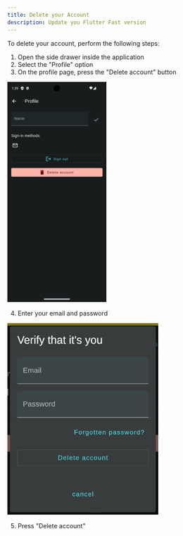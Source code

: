 ```yaml
---
title: Delete your Account
description: Update you Flutter Fast version
---
```


To delete your account, perform the following steps:
1. Open the side drawer inside the application
2. Select the "Profile" option
3. On the profile page, press the "Delete account" button

<img src='delete.png' height=500>

4. Enter your email and password

![Alt text](./image.png)

5. Press "Delete account"


